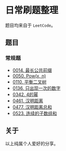 # 日常刷题整理

题目均来自于 `LeetCode`。

## 题目

### 常规题

* [0014. 最长公共前缀](0014.最长公共前缀.md)
* [0050. Pow(x, n)](0050.Pow(x,n).md)
* [0110. 平衡二叉树](0110.平衡二叉树.md)
* [0136. 只出现一次的数字](0136.只出现一次的数字.md)
* [0342. 4的幂](0324.4的幂.md)
* [0461. 汉明距离](0461.汉明距离.md)
* [0477. 汉明距离总和](0477.汉明距离总和.md)
* [0523. 连续的子数组和](0523.连续的子数组和.md)

## 关于

以上纯属个人爱好的分享。
